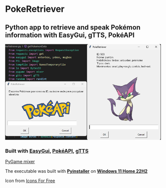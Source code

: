 # PokeRetriever
## Python app to **retrieve** and **speak** **Pokémon information** with EasyGui, gTTS, PokéAPI
![Alt img](https://github.com/AdamWellsBelialFuneral/PokeRetriever/blob/4def5380285571e5471e6548a1efcf9620627c95/PokeRetriever.png)

### Built with [EasyGui](https://pypi.org/project/easygui/), [PokéAPI](https://pokeapi.co/), [gTTS](https://pypi.org/project/gTTS/)
[PyGame mixer](https://www.pygame.org/docs/ref/mixer.html)

The executable was built with [**Pyinstaller**](https://pypi.org/project/pyinstaller/) on [**Windows 11 Home 22H2**](https://learn.microsoft.com/en-us/windows/release-health/status-windows-11-22h2)


Icon from [Icons For Free](https://icons-for-free.com/pikachu+pokeball+pokemon+icon-1320184857556086253/)
